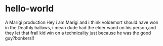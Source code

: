 # hello-world
A Marigi production
Hey i am Marigi and i think voldemort should have won in the Deathly hallows,
i mean dude had the elder wand on his person,and they let that frail kid win on a technicality
just because he was the good guy?bonkers!!
